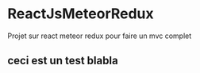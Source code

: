 # ReactJsMeteorRedux
Projet sur react meteor redux pour faire un mvc complet

## ceci est un test blabla

